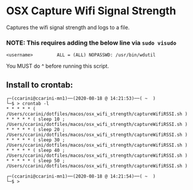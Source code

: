 # OSX Capture Wifi Signal Strength
Captures the wifi signal strength and logs to a file.

### NOTE: This requires adding the below line via `sudo visudo`

```
<username>         ALL = (ALL) NOPASSWD: /usr/bin/wdutil
```

You MUST do ^ before running this script.

## Install to crontab:
```
┌─(ccarini@ccarini-mn1)──(2020-08-18 @ 14:21:53)──( ~  ) 
└─$ > crontab -l
* * * * * ( /Users/ccarini/dotfiles/macos/osx_wifi_strength/captureWifiRSSI.sh )  
* * * * * ( sleep 10 ; /Users/ccarini/dotfiles/macos/osx_wifi_strength/captureWifiRSSI.sh )  
* * * * * ( sleep 20 ; /Users/ccarini/dotfiles/macos/osx_wifi_strength/captureWifiRSSI.sh )  
* * * * * ( sleep 30 ; /Users/ccarini/dotfiles/macos/osx_wifi_strength/captureWifiRSSI.sh )  
* * * * * ( sleep 40 ; /Users/ccarini/dotfiles/macos/osx_wifi_strength/captureWifiRSSI.sh )  
* * * * * ( sleep 50 ; /Users/ccarini/dotfiles/macos/osx_wifi_strength/captureWifiRSSI.sh )

┌─(ccarini@ccarini-mn1)──(2020-08-18 @ 14:21:54)──( ~  ) 
└─$ > 
```